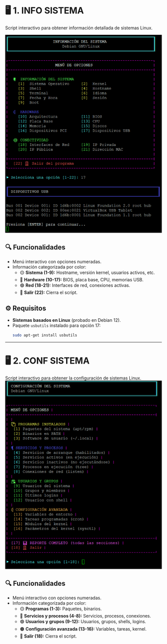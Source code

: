 # 🖥️ 1. INFO SISTEMA 
Script interactivo para obtener información detallada de sistemas Linux.  

[![Script Preview](https://github.com/beetlebum97/bash_area/blob/main/menu.png)]()

## 🔍 Funcionalidades  
- Menú interactivo con opciones numeradas.  
- Información categorizada por color:  
  - 🟡 **Sistema (1-9):** Hostname, versión kernel, usuarios activos, etc.  
  - 🔵 **Hardware (10-17):** BIOS, placa base, CPU, memorias USB.  
  - 🟢 **Red (18-21):** Interfaces de red, conexiones activas.  
  - 🔴 **Salir (22):** Cierra el script.  

## ⚙️ Requisitos  
- **Sistemas basados en Linux** (probado en Debian 12).  
- Paquete `usbutils` instalado para opción 17:  
  ```bash 
  sudo apt-get install usbutils
  ```
  
---

# 🖥️ 2. CONF SISTEMA 
Script interactivo para obtener la configuración de sistemas Linux.  
[![Script Preview](https://github.com/beetlebum97/bash_area/blob/main/menu_conf.png)]()

## 🔍 Funcionalidades  
- Menú interactivo con opciones numeradas.  
- Información categorizada por color:  
  - 🟡 **Programas (1-3):** Paquetes, binarios.  
  - 🔵 **Servicios y procesos (4-8):** Servicios, procesos, conexiones.  
  - 🟢 **Usuarios y grupos (9-12):** Usuarios, grupos, shells, logins.
  - 🟠 **Configuración avanzada (13-16):** Variables, tareas, kernel.
  - 🔴 **Salir (18):** Cierra el script.  
